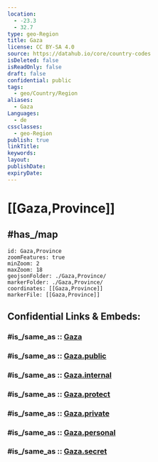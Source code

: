 ```yaml
---
location:
  - -23.3
  - 32.7
type: geo-Region
title: Gaza
license: CC BY-SA 4.0
source: https://datahub.io/core/country-codes
isDeleted: false
isReadOnly: false
draft: false
confidential: public
tags:
  - geo/Country/Region
aliases:
  - Gaza
Languages:
  - de
cssclasses:
  - geo-Region
publish: true
linkTitle:
keywords:
layout:
publishDate:
expiryDate:
---
```


# [[Gaza,Province]] 

## #has_/map  

```leaflet
id: Gaza,Province
zoomFeatures: true 
minZoom: 2 
maxZoom: 18
geojsonFolder: ./Gaza,Province/
markerFolder: ./Gaza,Province/
coordinates: [[Gaza,Province]] 
markerFile: [[Gaza,Province]] 
```


## Confidential Links & Embeds: 

### #is_/same_as :: [Gaza](/_Standards/Earth/Continent/Africa/Africa~East/Mozambique/Provinces~Mozambique/Gaza.md) 

### #is_/same_as :: [Gaza.public](/_public/Earth/Continent/Africa/Africa~East/Mozambique/Provinces~Mozambique/Gaza.public.md) 

### #is_/same_as :: [Gaza.internal](/_internal/Earth/Continent/Africa/Africa~East/Mozambique/Provinces~Mozambique/Gaza.internal.md) 

### #is_/same_as :: [Gaza.protect](/_protect/Earth/Continent/Africa/Africa~East/Mozambique/Provinces~Mozambique/Gaza.protect.md) 

### #is_/same_as :: [Gaza.private](/_private/Earth/Continent/Africa/Africa~East/Mozambique/Provinces~Mozambique/Gaza.private.md) 

### #is_/same_as :: [Gaza.personal](/_personal/Earth/Continent/Africa/Africa~East/Mozambique/Provinces~Mozambique/Gaza.personal.md) 

### #is_/same_as :: [Gaza.secret](/_secret/Earth/Continent/Africa/Africa~East/Mozambique/Provinces~Mozambique/Gaza.secret.md)

